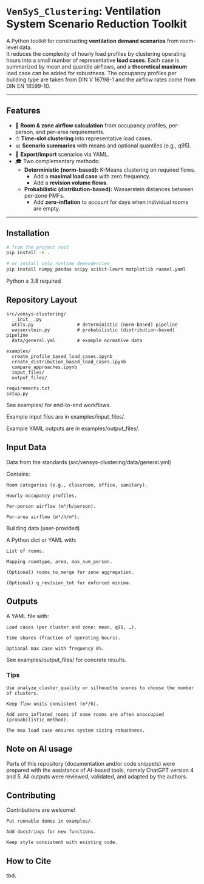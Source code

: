 # `VenSyS_Clustering`: Ventilation System Scenario Reduction Toolkit

A Python toolkit for constructing **ventilation demand scenarios** from room-level data.  
It reduces the complexity of hourly load profiles by clustering operating hours into a small number of representative **load cases**. Each case is summarized by mean and quantile airflows, and a **theoretical maximum** load case can be added for robustness.
The occupancy profiles per building type are taken from DIN V 16798-1 and the airflow rates come from DIN EN 18599-10.




---

## Features

- 🏢 **Room & zone airflow calculation** from occupancy profiles, per-person, and per-area requirements.  
- ⏱ **Time-slot clustering** into representative load cases.  
- 📊 **Scenario summaries** with means and optional quantiles (e.g., q95).  
- 📄 **Export/import** scenarios via YAML.  
- 🎓 Two complementary methods:
  - **Deterministic (norm-based):** K-Means clustering on required flows.  
    - Add a **maximal load case** with zero frequency.  
    - Add a **revision volume flows**.
  - **Probabilistic (distribution-based):** Wasserstein distances between per-zone PMFs. 
    - Add **zero-inflation** to account for days when individual rooms are empty.


---

## Installation

```bash
# from the project root
pip install -e .

# or install only runtime dependencies
pip install numpy pandas scipy scikit-learn matplotlib ruamel.yaml
```

Python ≥ 3.8 required

## Repository Layout
```
src/vensys-clustering/
  __init__.py
  utils.py                # deterministic (norm-based) pipeline
  wasserstein.py          # probabilistic (distribution-based) pipeline
  data/general.yml        # example normative data

examples/
  create_profile_based_load_cases.ipynb
  create_distribution_based_load_cases.ipynb
  compare_approaches.ipynb
  input_files/
  output_files/

requirements.txt
setup.py
```

See examples/ for end-to-end workflows.

Example input files are in examples/input_files/.

Example YAML outputs are in examples/output_files/.


## Input Data
Data from the standards (src/vensys-clustering/data/general.yml)

Contains:

    Room categories (e.g., classroom, office, sanitary).

    Hourly occupancy profiles.

    Per-person airflow (m³/h/person).

    Per-area airflow (m³/h/m²).

Building data (user-provided)

A Python dict or YAML with:

    List of rooms.

    Mapping roomtype, area, max_num_person.

    (Optional) rooms_to_merge for zone aggregation.

    (Optional) q_revision_tot for enforced minima.

## Outputs

A YAML file with:

    Load cases (per cluster and zone: mean, q95, …).

    Time shares (fraction of operating hours).

    Optional max case with frequency 0%.

See examples/output_files/ for concrete results.

### Tips
    Use analyze_cluster_quality or silhouette scores to choose the number of clusters.

    Keep flow units consistent (m³/h).

    Add zero_inflated_rooms if some rooms are often unoccupied (probabilistic method).

    The max load case ensures system sizing robustness.

## Note on AI usage
Parts of this repository (documentation and/or code snippets) were prepared with the assistance of AI-based tools, namely ChatGPT version 4 and 5. All outputs were reviewed, validated, and adapted by the authors.


## Contributing

Contributions are welcome!

    Put runnable demos in examples/.

    Add docstrings for new functions.

    Keep style consistent with existing code.


## How to Cite
tbd.